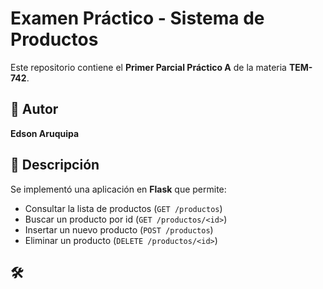 # Examen Práctico - Sistema de Productos

Este repositorio contiene el **Primer Parcial Práctico A** de la materia **TEM-742**.

## 👤 Autor
**Edson Aruquipa**  

## 🚀 Descripción
Se implementó una aplicación en **Flask** que permite:

- Consultar la lista de productos (`GET /productos`)
- Buscar un producto por id (`GET /productos/<id>`)
- Insertar un nuevo producto (`POST /productos`)
- Eliminar un producto (`DELETE /productos/<id>`)

## 🛠️
